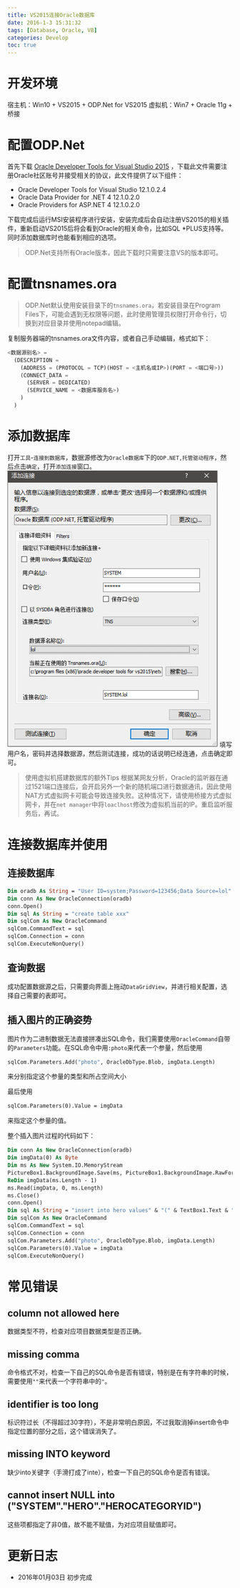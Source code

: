 ```yaml
---
title: VS2015连接Oracle数据库
date: 2016-1-3 15:31:32
tags: [Database, Oracle, VB]
categories: Develop
toc: true
---
```


# 开发环境

宿主机：Win10 + VS2015 + ODP.Net for VS2015
虚拟机：Win7 + Oracle 11g + 桥接

<!-- more -->
# 配置ODP.Net

首先下载 [Oracle Developer Tools for Visual Studio 2015](http://www.oracle.com/technetwork/topics/dotnet/downloads/odacmsidownload-2745497.html) ，下载此文件需要注册Oracle社区账号并接受相关的协议，此文件提供了以下组件：

- Oracle Developer Tools for Visual Studio 12.1.0.2.4
- Oracle Data Provider for .NET 4 12.1.0.2.0
- Oracle Providers for ASP.NET 4 12.1.0.2.0

下载完成后运行MSI安装程序进行安装，安装完成后会自动注册VS2015的相关插件，重新启动VS2015后将会看到Oracle的相关命令，比如SQL *PLUS支持等。同时添加数据库时也能看到相应的选项。

> ODP.Net支持所有Oracle版本，因此下载时只需要注意VS的版本即可。

# 配置tnsnames.ora

> ODP.Net默认使用安装目录下的`tnsnames.ora`，若安装目录在Program Files下，可能会遇到无权限等问题，此时使用管理员权限打开命令行，切换到对应目录并使用notepad编辑。

复制服务器端的tnsnames.ora文件内容，或者自己手动编辑，格式如下：

``` sql
<数据源别名> =
  (DESCRIPTION =
    (ADDRESS = (PROTOCOL = TCP)(HOST = <主机名或IP>)(PORT = <端口号>))
    (CONNECT_DATA =
      (SERVER = DEDICATED)
      (SERVICE_NAME = <数据库服务名>)
    )
  )
```

# 添加数据库

打开`工具`-`连接到数据库`，数据源修改为`Oracle数据库`下的`ODP.NET,托管驱动程序`，然后点击`确定`，打开`添加连接`窗口。
![添加连接](/imgs/develop/add-database.png)
填写用户名，密码并选择数据源，然后测试连接，成功的话说明已经连通，点击确定即可。

> 使用虚拟机搭建数据库的额外Tips
> 根据某网友分析，Oracle的监听器在通过1521端口连接后，会开启另外一个新的随机端口进行数据通讯，因此使用NAT方式虚拟网卡可能会导致连接失败。这种情况下，请使用桥接方式虚拟网卡，并在`net manager`中将`loaclhost`修改为虚拟机当前的IP。重启监听服务后，再试。

# 连接数据库并使用

## 连接数据库

``` vb
Dim oradb As String = "User ID=system;Password=123456;Data Source=lol"
Dim conn As New OracleConnection(oradb)
conn.Open()
Dim sql As String = "create table xxx"
Dim sqlCom As New OracleCommand
sqlCom.CommandText = sql
sqlCom.Connection = conn
sqlCom.ExecuteNonQuery()
```

## 查询数据

成功配置数据源之后，只需要向界面上拖动`DataGridView`，并进行相关配置，选择自己需要的表即可。


## 插入图片的正确姿势

图片作为二进制数据无法直接拼凑出SQL命令，我们需要使用`OracleCommand`自带的`Parameters`功能。在SQL命令中用`:photo`来代表一个参量，然后使用

``` vb
sqlCom.Parameters.Add("photo", OracleDbType.Blob, imgData.Length)
```

来分别指定这个参量的类型和所占空间大小

最后使用

``` vb
sqlCom.Parameters(0).Value = imgData
```
来指定这个参量的值。

整个插入图片过程的代码如下：

``` vb
Dim conn As New OracleConnection(oradb)
Dim imgData(0) As Byte
Dim ms As New System.IO.MemoryStream
PictureBox1.BackgroundImage.Save(ms, PictureBox1.BackgroundImage.RawFormat)
ReDim imgData(ms.Length - 1)
ms.Read(imgData, 0, ms.Length)
ms.Close()
conn.Open()
Dim sql As String = "insert into hero values" & "(" & TextBox1.Text & ":photo" & ")"
Dim sqlCom As New OracleCommand
sqlCom.CommandText = sql
sqlCom.Connection = conn
sqlCom.Parameters.Add("photo", OracleDbType.Blob, imgData.Length)
sqlCom.Parameters(0).Value = imgData
sqlCom.ExecuteNonQuery()
```

# 常见错误

## column not allowed here
数据类型不符，检查对应项目数据类型是否正确。

## missing comma
命令格式不对，检查一下自己的SQL命令是否有错误，特别是在有字符串的时候，需要使用`""`来代表一个字符串中的`"`。

## identifier is too long
标识符过长（不得超过30字符），不是非常明白原因，不过我取消掉insert命令中指定位置的部分之后，这个错误消失了。

## missing INTO keyword
缺少into关键字（手滑打成了inte），检查一下自己的SQL命令是否有错误。

## cannot insert NULL into ("SYSTEM"."HERO"."HEROCATEGORYID")
这些项都指定了非0值，故不能不赋值，为对应项目赋值即可。

# 更新日志
- 2016年01月03日 初步完成